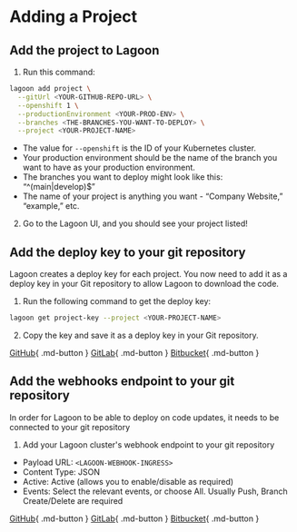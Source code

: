 # Adding a Project

## Add the project to Lagoon

1. Run this command:
  ```bash
  lagoon add project \
    --gitUrl <YOUR-GITHUB-REPO-URL> \
    --openshift 1 \
    --productionEnvironment <YOUR-PROD-ENV> \
    --branches <THE-BRANCHES-YOU-WANT-TO-DEPLOY> \
    --project <YOUR-PROJECT-NAME>
  ```
  * The value for `--openshift` is the ID of your Kubernetes cluster.
  * Your production environment should be the name of the branch you want to have as your production   environment.
  * The branches you want to deploy might look like this: “^(main|develop)$”
  * The name of your project is anything you want - “Company Website,” “example,” etc.
2. Go to the Lagoon UI, and you should see your project listed!

## Add the deploy key to your git repository

Lagoon creates a deploy key for each project. You now need to add it as a deploy key in your Git repository to allow Lagoon to download the code.

1. Run the following command to get the deploy key:
  ```bash
  lagoon get project-key --project <YOUR-PROJECT-NAME>
  ```
2. Copy the key and save it as a deploy key in your Git repository.

[GitHub](https://docs.github.com/en/developers/overview/managing-deploy-keys#deploy-keys){ .md-button }
[GitLab](https://docs.gitlab.com/ee/user/project/deploy\_keys/){ .md-button }
[Bitbucket](https://support.atlassian.com/bitbucket-cloud/docs/add-access-keys/){ .md-button }

## Add the webhooks endpoint to your git repository

In order for Lagoon to be able to deploy on code updates, it needs to be connected to your git repository

1. Add your Lagoon cluster's webhook endpoint to your git repository
  * Payload URL: `<LAGOON-WEBHOOK-INGRESS>`
  * Content Type: JSON
  * Active: Active (allows you to enable/disable as required)
  * Events: Select the relevant events, or choose All.  Usually Push, Branch Create/Delete are required

[GitHub](https://docs.github.com/en/developers/webhooks-and-events/webhooks/creating-webhooks){ .md-button }
[GitLab](https://docs.gitlab.com/ee/user/project/integrations/webhooks.html){ .md-button }
[Bitbucket](https://support.atlassian.com/bitbucket-cloud/docs/manage-webhooks/){ .md-button }
